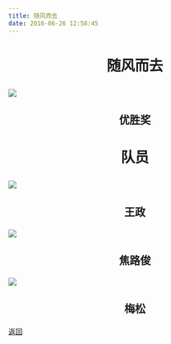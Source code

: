 ```yaml
---
title: 随风而去
date: 2016-06-26 12:58:45
---
```

# <p align="center">随风而去</p>

![](http://bst.cooler-tec.com/honor/nationwide/smart_car/2015/%E5%8C%BA%E4%BC%98%E8%83%9C%E9%9A%8F%E9%A3%8E%E8%80%8C%E5%8E%BB.jpg)
## <p align="center">优胜奖</p>

# <p align="center">队员</p>

![](http://bst.cooler-tec.com/honor/nationwide/smart_car/2015/%E5%8C%BA%E4%BC%98%E8%83%9C%E7%8E%8B%E6%94%BF.jpg)
## <p align="center">王政</p>

![](http://bst.cooler-tec.com/honor/nationwide/smart_car/2015/%E5%8C%BA%E4%BC%98%E8%83%9C%E7%84%A6%E8%B7%AF%E4%BF%8A.jpg)
## <p align="center">焦路俊</p>

![](http://bst.cooler-tec.com/honor/nationwide/smart_car/2015/%E5%8C%BA%E4%BC%98%E8%83%9C%E6%A2%85%E6%9D%BE.jpg)
## <p align="center">梅松</p>

[返回](../)